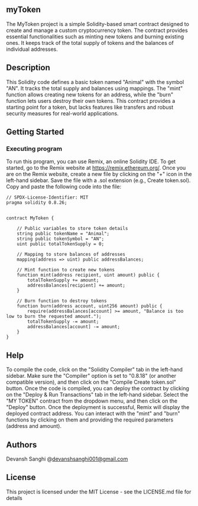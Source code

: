 ## myToken
The MyToken project is a simple Solidity-based smart contract designed to create and manage a custom cryptocurrency token. The contract provides essential functionalities such as minting new tokens and burning existing ones. It keeps track of the total supply of tokens and the balances of individual addresses.

## Description
This Solidity code defines a basic token named "Animal" with the symbol "AN". It tracks the total supply and balances using mappings. The "mint" function allows creating new tokens for an address, while the "burn" function lets users destroy their own tokens. This contract provides a starting point for a token, but lacks features like transfers and robust security measures for real-world applications.

## Getting Started
### Executing program
To run this program, you can use Remix, an online Solidity IDE. To get started, go to the Remix website at https://remix.ethereum.org/.
Once you are on the Remix website, create a new file by clicking on the "+" icon in the left-hand sidebar. Save the file with a .sol extension (e.g., Create token.sol). Copy and paste the following code into the file:
```
// SPDX-License-Identifier: MIT
pragma solidity 0.8.26;


contract MyToken {
    
    // Public variables to store token details
    string public tokenName = "Animal";
    string public tokenSymbol = "AN";
    uint public totalTokenSupply = 0;

    // Mapping to store balances of addresses
    mapping(address => uint) public addressBalances;

    // Mint function to create new tokens
    function mint(address recipient, uint amount) public {
        totalTokenSupply += amount;
        addressBalances[recipient] += amount;
    }

    // Burn function to destroy tokens
    function burn(address account, uint256 amount) public {
        require(addressBalances[account] >= amount, "Balance is too low to burn the requested amount.");
        totalTokenSupply -= amount;
        addressBalances[account] -= amount;
    }
}

```
## Help
To compile the code, click on the "Solidity Compiler" tab in the left-hand sidebar. Make sure the "Compiler" option is set to "0.8.18" (or another compatible version), and then click on the "Compile Create token.sol" button.
Once the code is compiled, you can deploy the contract by clicking on the "Deploy & Run Transactions" tab in the left-hand sidebar. Select the "MY TOKEN" contract from the dropdown menu, and then click on the "Deploy" button.
Once the deployment is successful, Remix will display the deployed contract address.
You can interact with the "mint" and "burn" functions by clicking on them and providing the required parameters (address and amount).

## Authors
Devansh Sanghi
@devanshsanghi001@gmail.com

## License
This project is licensed under the MIT License - see the LICENSE.md file for details
